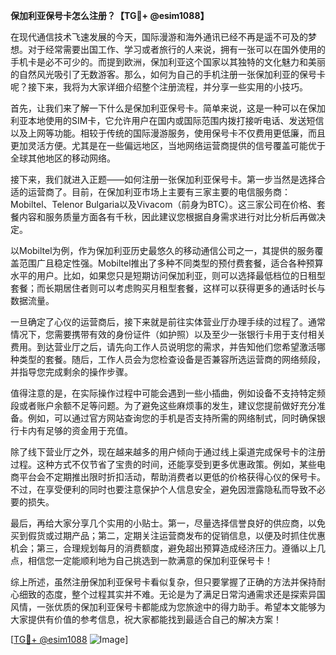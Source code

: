**保加利亚保号卡怎么注册？【TG💪+ @esim1088】**

在现代通信技术飞速发展的今天，国际漫游和海外通讯已经不再是遥不可及的梦想。对于经常需要出国工作、学习或者旅行的人来说，拥有一张可以在国外使用的手机卡是必不可少的。而提到欧洲，保加利亚这个国家以其独特的文化魅力和美丽的自然风光吸引了无数游客。那么，如何为自己的手机注册一张保加利亚的保号卡呢？接下来，我将为大家详细介绍整个注册流程，并分享一些实用的小技巧。

首先，让我们来了解一下什么是保加利亚保号卡。简单来说，这是一种可以在保加利亚本地使用的SIM卡，它允许用户在国内或国际范围内拨打接听电话、发送短信以及上网等功能。相较于传统的国际漫游服务，使用保号卡不仅费用更低廉，而且更加灵活方便。尤其是在一些偏远地区，当地网络运营商提供的信号覆盖可能优于全球其他地区的移动网络。

接下来，我们就进入正题——如何注册一张保加利亚保号卡。第一步当然是选择合适的运营商了。目前，在保加利亚市场上主要有三家主要的电信服务商：Mobiltel、Telenor Bulgaria以及Vivacom（前身为BTC）。这三家公司在价格、套餐内容和服务质量方面各有千秋，因此建议您根据自身需求进行对比分析后再做决定。

以Mobiltel为例，作为保加利亚历史最悠久的移动通信公司之一，其提供的服务覆盖范围广且稳定性强。Mobiltel推出了多种不同类型的预付费套餐，适合各种预算水平的用户。比如，如果您只是短期访问保加利亚，则可以选择最低档位的日租型套餐；而长期居住者则可以考虑购买月租型套餐，这样可以获得更多的通话时长与数据流量。

一旦确定了心仪的运营商后，接下来就是前往实体营业厅办理手续的过程了。通常情况下，您需要携带有效的身份证件（如护照）以及至少一张银行卡用于支付相关费用。到达营业厅之后，请先向工作人员说明您的需求，并告知他们您希望激活哪种类型的套餐。随后，工作人员会为您检查设备是否兼容所选运营商的网络频段，并指导您完成剩余的操作步骤。

值得注意的是，在实际操作过程中可能会遇到一些小插曲，例如设备不支持特定频段或者账户余额不足等问题。为了避免这些麻烦事的发生，建议您提前做好充分准备。例如，可以通过官方网站查询您的手机是否支持所需的网络制式，同时确保银行卡内有足够的资金用于充值。

除了线下营业厅之外，现在越来越多的用户倾向于通过线上渠道完成保号卡的注册过程。这种方式不仅节省了宝贵的时间，还能享受到更多优惠政策。例如，某些电商平台会不定期推出限时折扣活动，帮助消费者以更低的价格获得心仪的保号卡。不过，在享受便利的同时也要注意保护个人信息安全，避免因泄露隐私而导致不必要的损失。

最后，再给大家分享几个实用的小贴士。第一，尽量选择信誉良好的供应商，以免买到假货或过期产品；第二，定期关注运营商发布的促销信息，以便及时抓住优惠机会；第三，合理规划每月的消费额度，避免超出预算造成经济压力。遵循以上几点，相信您一定能顺利地为自己挑选到一款满意的保加利亚保号卡！

综上所述，虽然注册保加利亚保号卡看似复杂，但只要掌握了正确的方法并保持耐心细致的态度，整个过程其实并不难。无论是为了满足日常沟通需求还是探索异国风情，一张优质的保加利亚保号卡都能成为您旅途中的得力助手。希望本文能够为大家提供有价值的参考信息，祝大家都能找到最适合自己的解决方案！

[[TG💪+ @esim1088](https://t.me/s/esim1088) ![Image](https://i.postimg.cc/4NQfJmqS/Snipaste-2025-05-13-00-14-12.png)]